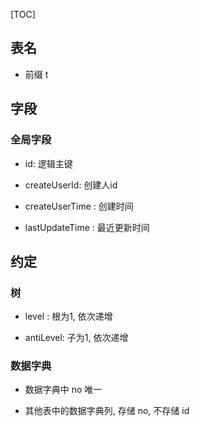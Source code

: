 [TOC]

## 表名

- 前缀 t

## 字段

### 全局字段

- id: 逻辑主键

- createUserId: 创建人id

- createUserTime : 创建时间

- lastUpdateTime : 最近更新时间

## 约定

### 树

- level : 根为1, 依次递增

- antiLevel: 子为1, 依次递增

### 数据字典

- 数据字典中 no 唯一

- 其他表中的数据字典列, 存储 no, 不存储 id
